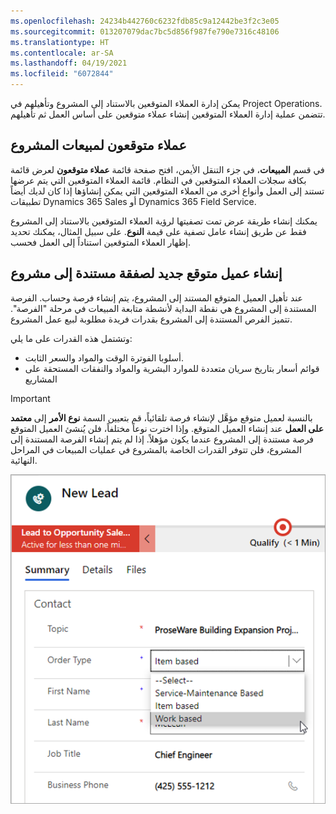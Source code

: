 ```yaml
---
ms.openlocfilehash: 24234b442760c6232fdb85c9a12442be3f2c3e05
ms.sourcegitcommit: 013207079dac7bc5d856f987fe790e7316c48106
ms.translationtype: HT
ms.contentlocale: ar-SA
ms.lasthandoff: 04/19/2021
ms.locfileid: "6072844"
---
```

يمكن إدارة العملاء المتوقعين بالاستناد إلى المشروع وتأهيلهم في Project Operations. تتضمن عملية إدارة العملاء المتوقعين إنشاء عملاء متوقعين على أساس العمل ثم تأهيلهم.
## <a name="project-sales-leads"></a>عملاء متوقعون لمبيعات المشروع
في قسم **المبيعات**، في جزء التنقل الأيمن، افتح صفحة قائمة **عملاء متوقعون** لعرض قائمة بكافة سجلات العملاء المتوقعين في النظام. قائمة العملاء المتوقعين التي يتم عرضها تستند إلى العمل وأنواع أخرى من العملاء المتوقعين التي يمكن إنشاؤها إذا كان لديك أيضاً تطبيقات Dynamics 365 Sales أو Dynamics 365 Field Service.

يمكنك إنشاء طريقة عرض تمت تصفيتها لرؤية العملاء المتوقعين بالاستناد إلى المشروع فقط عن طريق إنشاء عامل تصفية على قيمة **النوع**. على سبيل المثال، يمكنك تحديد إظهار العملاء المتوقعين استناداً إلى العمل فحسب.

## <a name="create-a-new-lead-for-a-project-based-deal"></a>إنشاء عميل متوقع جديد لصفقة مستندة إلى مشروع
عند تأهيل العميل المتوقع المستند إلى المشروع، يتم إنشاء فرصة وحساب. الفرصة المستندة إلى المشروع هي نقطة البداية لأنشطة متابعة المبيعات في مرحلة "الفرصة". تتميز الفرص المستندة إلى المشروع بقدرات فريدة مطلوبة لبيع عمل المشروع. 

وتشتمل هذه القدرات على ما يلي:

- أسلوبا الفوترة الوقت والمواد والسعر الثابت.
- قوائم أسعار بتاريخ سريان متعددة للموارد البشرية والمواد والنفقات المستحقة على المشاريع

> [!IMPORTANT]
> بالنسبة لعميل متوقع مؤهَّل لإنشاء فرصة تلقائياً، قم بتعيين السمة **نوع الأمر** إلى **معتمد على العمل** عند إنشاء العميل المتوقع. وإذا اخترت نوعاً مختلفاً، فلن يُنشئ العميل المتوقع فرصة مستندة إلى المشروع عندما يكون مؤهلاً. إذا لم يتم إنشاء الفرصة المستندة إلى المشروع، فلن تتوفر القدرات الخاصة بالمشروع في عمليات المبيعات في المراحل النهائية.


![لقطة شاشة لعلامة التبويب "الملخص" في صفحة "عميل متوقع جديد".](../media/new-lead-ss.png)




